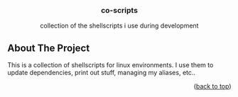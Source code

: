 <br />
<div align="center">

<h3 align="center">co-scripts</h3>

  <p align="center">
    collection of the shellscripts i use during development
</div>

<!-- ABOUT THE PROJECT -->

## About The Project

This is a collection of shellscripts for linux environments. I use them to update dependencies, print out stuff, managing my aliases, etc..

<p align="right">(<a href="#readme-top">back to top</a>)</p>
